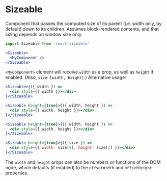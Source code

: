 # Sizeable

Component that passes the computed size of its parent (i.e. width only, by default) down to its children. Assumes block-rendered contents, and that sizing depends on window size only.

```jsx
import Sizeable from 'react-sizeable'

<Sizeable>
  <MyComponent />
</Sizeable>
```

`<MyComponent>` element will receive `width` as a prop, as well as `height` if enabled. (Also, `size`: `[width, height]`.) Alternative usage:

```jsx
<Sizeable>{({ width }) =>
  <div style={{ width }}></div>
}</Sizeable>

<Sizeable height={true}>{({ width, height }) =>
  <div style={{ width, height }}></div>
}</Sizeable>

<Sizeable height={true}>{({ width, height }) =>
  <div style={{ width, height }}></div>
}</Sizeable>

<Sizeable height={true}>{({ size }) =>
  <div style={{ width: size[0], height: size[1] }}></div>
}</Sizeable>
```

The `width` and `height` props can also be numbers or functions of the DOM node, which defaults (if enabled) to the `offsetWidth` and `offsetHeight` properties.
